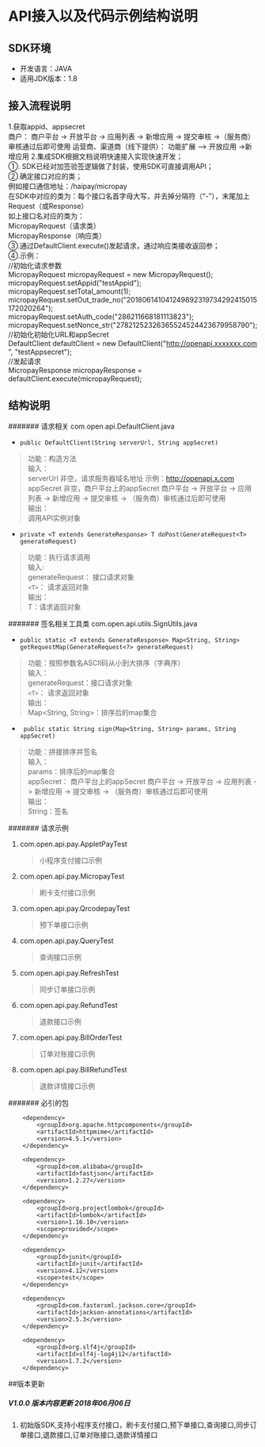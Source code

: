 # API接入以及代码示例结构说明 

## SDK环境

 * 开发语言：JAVA
 * 适用JDK版本：1.8
 
## 接入流程说明

   1.获取appid、appsecret <br>
        商户：
            商户平台 -> 开放平台 -> 应用列表 -> 新增应用 -> 提交审核 ->（服务商）审核通过后即可使用
        运营商、渠道商（线下提供）：
            功能扩展 –> 开放应用 ->新增应用
   2.集成SDK根据文档说明快速接入实现快速开发； <br>
        ①. SDK已经对加签验签逻辑做了封装，使用SDK可直接调用API； <br>
     	②.确定接口对应的类； <br>
     	 例如接口通信地址：/haipay/micropay <br>
         在SDK中对应的类为：每个接口名首字母大写，并去掉分隔符（“-”），末尾加上Request（或Response） <br>
         如上接口名对应的类为： <br>
         MicropayRequest（请求类） <br>
         MicropayResponse（响应类） <br>
        ③.通过DefaultClient.execute()发起请求，通过响应类接收返回参； <br>
        ④.示例： <br>
        //初始化请求参数 <br>
         MicropayRequest micropayRequest = new MicropayRequest(); <br>
         micropayRequest.setAppid("testAppid"); <br>
         micropayRequest.setTotal_amount(1); <br>
         micropayRequest.setOut_trade_no("201806141041249892319734292415015172020264"); <br>
         micropayRequest.setAuth_code("286211668181113823"); <br>
         micropayRequest.setNonce_str("27821252326365524524423679958790"); <br>
        //初始化初始化URL和appSecret <br>
         DefaultClient defaultClient = new DefaultClient("http://openapi.xxxxxxx.com ", "testAppsecret"); <br>
        //发起请求 <br>
         MicropayResponse micropayResponse = defaultClient.execute(micropayRequest); <br>
         
## 结构说明

####### 请求相关 com.open.api.DefaultClient.java

 * `public DefaultClient(String serverUrl, String appSecret)`   
> 功能：构造方法 <br>
  输入：<br>
       serverUrl 非空，请求服务器域名地址 示例：http://openapi.x.com <br>
       appSecret 非空，商户平台上的appSecret 商户平台 -> 开放平台 -> 应用列表 -> 新增应用 -> 提交审核 -> （服务商）审核通过后即可使用 <br> 
  输出：<br>
       调用API实例对象 <br>
 
 * `private <T extends GenerateResponse> T doPost(GenerateRequest<T> generateRequest)`
> 功能：执行请求调用 <br>
  输入:  <br>
        generateRequest： 接口请求对象 <br>
        `<T>`： 请求返回对象 <br>
  输出：<br>
        T：请求返回对象<br>
        
####### 签名相关工具类 com.open.api.utils.SignUtils.java  
     
 * `public static <T extends GenerateResponse> Map<String, String> getRequestMap(GenerateRequest<?> generateRequest)`
> 功能：按照参数名ASCII码从小到大排序（字典序） <br>
  输入： <br>
       generateRequest：接口请求对象 <br>
       `<T>`： 请求返回对象 <br>
  输出：<br>
       Map<String, String>：排序后的map集合<br>
       
 * ` public static String sign(Map<String, String> params, String appSecret)`
> 功能：拼接排序并签名 <br>
  输入： <br>
       params：排序后的map集合 <br>
       appSecret： 商户平台上的appSecret 商户平台 -> 开放平台 -> 应用列表 -> 新增应用 -> 提交审核 -> （服务商）审核通过后即可使用 <br>
  输出：<br>
       String：签名<br>

####### 请求示例

1. com.open.api.pay.AppletPayTest 
    >小程序支付接口示例
2. com.open.api.pay.MicropayTest
    >刷卡支付接口示例
3. com.open.api.pay.QrcodepayTest
    >预下单接口示例
4. com.open.api.pay.QueryTest
    >查询接口示例
5. com.open.api.pay.RefreshTest
    >同步订单接口示例
6. com.open.api.pay.RefundTest
    >退款接口示例
7. com.open.api.pay.BillOrderTest
    >订单对账接口示例
8. com.open.api.pay.BillRefundTest
    >退款详情接口示例

####### 必引的包

        <dependency>
            <groupId>org.apache.httpcomponents</groupId>
            <artifactId>httpmime</artifactId>
            <version>4.5.1</version>
        </dependency>
 
        <dependency>
            <groupId>com.alibaba</groupId>
            <artifactId>fastjson</artifactId>
            <version>1.2.27</version>
        </dependency>

        <dependency>
            <groupId>org.projectlombok</groupId>
            <artifactId>lombok</artifactId>
            <version>1.16.10</version>
            <scope>provided</scope>
        </dependency>

        <dependency>
            <groupId>junit</groupId>
            <artifactId>junit</artifactId>
            <version>4.12</version>
            <scope>test</scope>
        </dependency>

        <dependency>
            <groupId>com.fasterxml.jackson.core</groupId>
            <artifactId>jackson-annotations</artifactId>
            <version>2.5.3</version>
        </dependency>

        <dependency>
            <groupId>org.slf4j</groupId>
            <artifactId>slf4j-log4j12</artifactId>
            <version>1.7.2</version>
        </dependency>

##版本更新
##### V1.0.0 版本内容更新 2018年06月06日
1. 初始版SDK,支持小程序支付接口，刷卡支付接口,预下单接口,查询接口,同步订单接口,退款接口,订单对账接口,退款详情接口